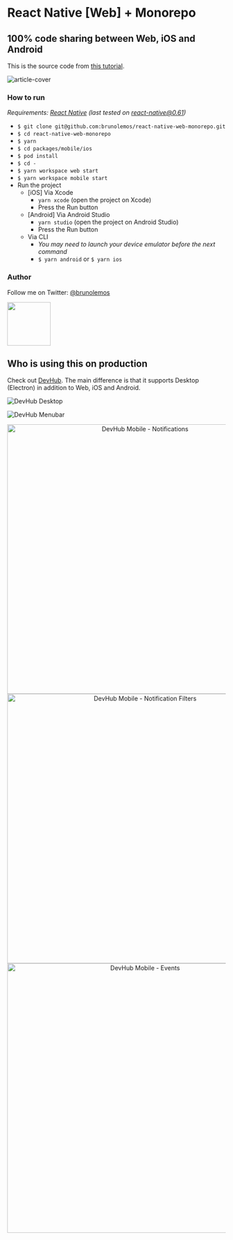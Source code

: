 # React Native [Web] + Monorepo

## 100% code sharing between Web, iOS and Android

This is the source code from [this tutorial](https://dev.to/brunolemos/tutorial-100-code-sharing-between-ios-android--web-using-react-native-web-andmonorepo-4pej).

![article-cover](https://user-images.githubusercontent.com/619186/64933790-1fc27680-d81d-11e9-8077-64a1066b7c17.png)

### How to run

_Requirements: [React Native](https://facebook.github.io/react-native/docs/getting-started.html#native) (last tested on react-native@0.61)_

- `$ git clone git@github.com:brunolemos/react-native-web-monorepo.git`
- `$ cd react-native-web-monorepo`
- `$ yarn`
- `$ cd packages/mobile/ios`
- `$ pod install`
- `$ cd -`
- `$ yarn workspace web start`
- `$ yarn workspace mobile start`
- Run the project
  - [iOS] Via Xcode
    - `yarn xcode` (open the project on Xcode)
    - Press the Run button
  - [Android] Via Android Studio
    - `yarn studio` (open the project on Android Studio)
    - Press the Run button
  - Via CLI
    - _You may need to launch your device emulator before the next command_
    - `$ yarn android` or `$ yarn ios`

### Author

Follow me on Twitter: [@brunolemos](https://twitter.com/brunolemos)<br/>

<a href="https://twitter.com/brunolemos" target="_blank"><img src="https://github.com/brunolemos.png?size=100" height="100" /></a>

## Who is using this on production

Check out [DevHub](https://github.com/devhubapp/devhub).
The main difference is that it supports Desktop (Electron) in addition to Web, iOS and Android.

![DevHub Desktop](https://user-images.githubusercontent.com/619186/63945240-59d40000-ca49-11e9-98c1-353225f8dcf6.jpg)

![DevHub Menubar](https://github.com/devhubapp/devhub/raw/master/landing/static/screenshots/devhub-desktop-menubar-banner.jpg)

<p align="center">
  <img alt="DevHub Mobile - Notifications" height="620" src="https://github.com/devhubapp/devhub/raw/master/landing/static/screenshots/iphone-notifications-dark.jpg" />
  <img alt="DevHub Mobile - Notification Filters" height="620" src="https://github.com/devhubapp/devhub/raw/master/landing/static/screenshots/iphone-notifications-filters-dark.jpg" />
  <img alt="DevHub Mobile - Events" height="620" src="https://github.com/devhubapp/devhub/raw/master/landing/static/screenshots/iphone-events-dark.jpg" />
</p>

<br/>

